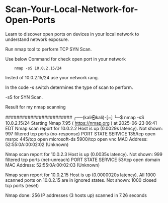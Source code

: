 # Scan-Your-Local-Network-for-Open-Ports

Learn to discover open ports on devices in your local network to understand network exposure.

Run nmap tool to perform TCP SYN Scan.

Use below Command for check open port in your network

        nmap -sS 10.0.2.15/24 

Insted of 10.0.2.15/24 use your network rang.

In the code -s switch determines the type of scan to perform.

-sS for SYN Scan.

Result for my nmap scanning 

########################
┌──(kali㉿kali)-[~]
└─$ nmap -sS 10.0.2.15/24
Starting Nmap 7.95 ( https://nmap.org ) at 2025-06-23 06:41 EDT
Nmap scan report for 10.0.2.2
Host is up (0.0029s latency).
Not shown: 997 filtered tcp ports (no-response)
PORT     STATE SERVICE
135/tcp  open  msrpc
445/tcp  open  microsoft-ds
5900/tcp open  vnc
MAC Address: 52:55:0A:00:02:02 (Unknown)

Nmap scan report for 10.0.2.3
Host is up (0.0035s latency).
Not shown: 999 filtered tcp ports (net-unreach)
PORT   STATE SERVICE
53/tcp open  domain
MAC Address: 52:55:0A:00:02:03 (Unknown)

Nmap scan report for 10.0.2.15
Host is up (0.0000020s latency).
All 1000 scanned ports on 10.0.2.15 are in ignored states.
Not shown: 1000 closed tcp ports (reset)

Nmap done: 256 IP addresses (3 hosts up) scanned in 7.26 seconds
